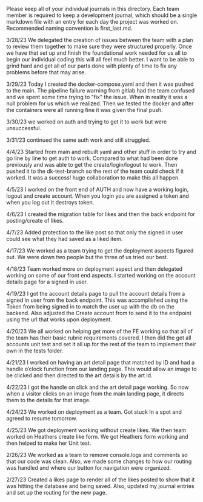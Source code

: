 Please keep all of your individual journals in this directory.
Each team member is required to keep a development journal, which should be a single markdown file with an entry for each day the project was worked on.
Recommended naming convention is first_last.md.


3/28/23
We delegated the creation of issues between the team with a plan to review them together to make sure they were structured properly. Once we have that set up and finish the foundational work needed for us all to begin our individual coding this will all feel much better. I want to be able to grind hard and get all of our parts done with plenty of time to fix any problems before that may arise.

3/29/23
Today I created the docker-compose.yaml and then it was pushed to the main. The pipeline failure warning from gitlab had the team confused and we spent some time trying to "fix" the issue. When in reality it was a null problem for us which we realized. Then we tested the docker and after the containers were all running fine it was given the final push.

3/30/23
we worked on auth and trying to get it to work but were unsuccessful.

3/31/23
continued the same auth work and still struggled.

4/4/23
Started from main and rebuilt yaml and other stuff in order to try and go line by line to get auth to work. Compared to what had been done previously and was able to get the create/login/logout to work. Then pushed it to the dk-test-branch so the rest of the team could check if it worked. It was a success!
huge collaboration to make this all happen.


4/5/23
I worked on the front end of AUTH and now have a working login, logout and create account. When you login you are assigned a token and when you log out it destroys token.


4/6/23
I created the migration table for likes and then the back endpoint for posting/create of likes.


4/7/23
Added protection to the like post so that only the signed in user could see what they had saved as a liked item.

4/17/23
We worked as a team trying to get the deployment aspects figured out. We were down two people but the three of us tried our best.

4/18/23
Team worked more on deployment aspect and then delegated working on some of our front end aspects. I started working on the account details page for a signed in user.

4/19/23
I got the account details page to pull the account details from a signed in user from the back endpoint. This was accomplished using the Token from being signed in to match the user up with the db on the backend. Also adjusted the Create account from to send it to the endpoint using the url that works upon deployment.


4/20/23
We all worked on helping get more of the FE working so that all of the team has their basic rubric requirements covered. I then did the get all accounts unit test and set it all up for the rest of the team to implement their own in the tests folder.

4/21/23
I worked on having an art detail page that matched by ID and had a handle o’clock function from our landing page. This would allow an image to be clicked and then directed to the art details by the art id.

4/22/23
I got the handle on click and the art detail page working. So now when a visitor clicks on an image from the main landing page, it directs them to the details for that image.

4/24/23
We worked on deployment as a team. Got stuck In a spot and agreed to resume tomorrow.

4/25/23
We got deployment working without create likes. We then team worked on Heathers create like form. We got Heathers form working and then helped to make her Unit test.


2/26/23
We worked as a team to remove console.logs and comments so that our code was clean. Also, we made some changes to how our routing was handled and where our button for navigation were organized.

2/27/23
Created a likes page to render all of the likes posted to show that it was hitting the database and being saved. Also, updated my journal entries and set up the routing for the new page.
